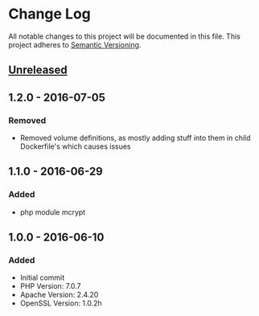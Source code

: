 # Change Log
All notable changes to this project will be documented in this file.
This project adheres to [Semantic Versioning](http://semver.org/).

## [Unreleased]

## 1.2.0 - 2016-07-05
### Removed
- Removed volume definitions, as mostly adding stuff into them in child Dockerfile's which causes issues

## 1.1.0 - 2016-06-29
### Added
- php module mcrypt

## 1.0.0 - 2016-06-10
### Added
- Initial commit
- PHP Version: 7.0.7
- Apache Version: 2.4.20
- OpenSSL Version: 1.0.2h

[Unreleased]: https://github.com/p13eater/docker-apache-php/compare/v1.2.0...HEAD
[1.2.0]: https://github.com/p13eater/docker-apache-php/compare/v1.1.0...v1.2.0
[1.1.0]: https://github.com/p13eater/docker-apache-php/compare/v1.0.0...v1.1.0